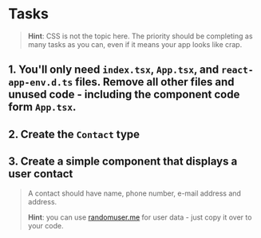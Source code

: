 # Tasks

> **Hint**: CSS is not the topic here. The priority should be completing as many tasks as you can, even if it means your app looks like crap.

## 1. You'll only need `index.tsx`, `App.tsx`, and `react-app-env.d.ts` files. Remove all other files and unused code - including the component code form `App.tsx`.

## 2. Create the `Contact` type

## 3. Create a simple component that displays a user contact

> A contact should have name, phone number, e-mail address and address.
>
> **Hint**: you can use [randomuser.me](https://randomuser.me/) for user data - just copy it over to your code.

